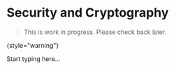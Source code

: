 # Security and Cryptography

> This is work in progress. Please check back later.
> 
{style="warning"}

Start typing here...